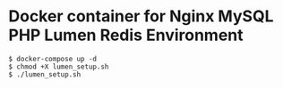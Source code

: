# Docker container for Nginx MySQL PHP Lumen Redis Environment

```
$ docker-compose up -d
$ chmod +X lumen_setup.sh
$ ./lumen_setup.sh
```
